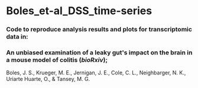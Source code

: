 # Boles_et-al_DSS_time-series
### Code to reproduce analysis results and plots for transcriptomic data in:
### **An unbiased examination of a leaky gut's impact on the brain in a mouse model of colitis (*bioRxiv*); <insert data>**
Boles, J. S., Krueger, M. E., Jernigan, J. E., Cole, C. L., Neighbarger, N. K., Uriarte Huarte, O., & Tansey, M. G.
